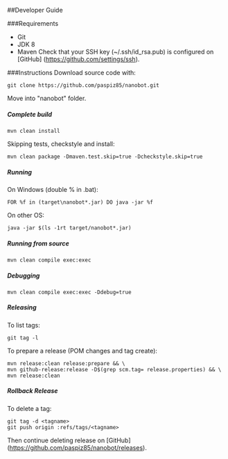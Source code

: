 ##Developer Guide

###Requirements
* Git
* JDK 8
* Maven
Check that your SSH key (~/.ssh/id_rsa.pub) is configured on [GitHub] (https://github.com/settings/ssh).

###Instructions
Download source code with:
```
git clone https://github.com/paspiz85/nanobot.git
```
Move into "nanobot" folder.

##### Complete build
```
mvn clean install
```

Skipping tests, checkstyle and install:
```
mvn clean package -Dmaven.test.skip=true -Dcheckstyle.skip=true
```

##### Running
On Windows (double % in .bat):
```
FOR %f in (target\nanobot*.jar) DO java -jar %f
```
On other OS:
```
java -jar $(ls -1rt target/nanobot*.jar)
```

##### Running from source
```
mvn clean compile exec:exec
```

##### Debugging
```
mvn clean compile exec:exec -Ddebug=true
```

##### Releasing
To list tags:
```
git tag -l
```

To prepare a release (POM changes and tag create):
```
mvn release:clean release:prepare && \
mvn github-release:release -D$(grep scm.tag= release.properties) && \
mvn release:clean
```


##### Rollback Release
To delete a tag:
```
git tag -d <tagname>
git push origin :refs/tags/<tagname>
```

Then continue deleting release on [GitHub] (https://github.com/paspiz85/nanobot/releases).
